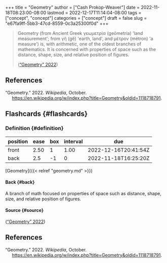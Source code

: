 +++
title = "Geometry"
author = ["Cash Prokop-Weaver"]
date = 2022-11-18T08:23:00-08:00
lastmod = 2022-12-17T11:14:04-08:00
tags = ["concept", "concept"]
categories = ["concept"]
draft = false
slug = "e67fa9ff-5bb3-47cd-8559-0c3a25300f0d"
+++

> Geometry (from Ancient Greek γεωμετρία (geōmetría) 'land measurement'; from γῆ (gê) 'earth, land', and μέτρον (métron) 'a measure') is, with arithmetic, one of the oldest branches of mathematics. It is concerned with properties of space such as the distance, shape, size, and relative position of figures.
>
> (<a href="#citeproc_bib_item_1">“Geometry” 2022</a>)

## References

<style>.csl-entry{text-indent: -1.5em; margin-left: 1.5em;}</style><div class="csl-bib-body">
  <div class="csl-entry"><a id="citeproc_bib_item_1"></a>“Geometry.” 2022. <i>Wikipedia</i>, October. <a href="https://en.wikipedia.org/w/index.php?title=Geometry&oldid=1118718791">https://en.wikipedia.org/w/index.php?title=Geometry&#38;oldid=1118718791</a>.</div>
</div>


## Flashcards {#flashcards}


### Definition {#definition}

| position | ease | box | interval | due                  |
|----------|------|-----|----------|----------------------|
| front    | 2.50 | 1   | 1.00     | 2022-12-16T20:41:54Z |
| back     | 2.5  | -1  | 0        | 2022-11-18T16:25:20Z |

[Geometry]({{< relref "geometry.md" >}})


#### Back {#back}

A branch of math focused on properties of space such as distance, shape, size, and relative position of figures.


#### Source {#source}

(<a href="#citeproc_bib_item_1">“Geometry” 2022</a>)

## References

<style>.csl-entry{text-indent: -1.5em; margin-left: 1.5em;}</style><div class="csl-bib-body">
  <div class="csl-entry"><a id="citeproc_bib_item_1"></a>“Geometry.” 2022. <i>Wikipedia</i>, October. <a href="https://en.wikipedia.org/w/index.php?title=Geometry&oldid=1118718791">https://en.wikipedia.org/w/index.php?title=Geometry&#38;oldid=1118718791</a>.</div>
</div>
